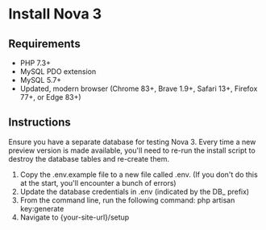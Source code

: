 # Install Nova 3

## Requirements

- PHP 7.3+
- MySQL PDO extension
- MySQL 5.7+
- Updated, modern browser (Chrome 83+, Brave 1.9+, Safari 13+, Firefox 77+, or Edge 83+)

## Instructions

Ensure you have a separate database for testing Nova 3. Every time a new preview version is made available, you'll need to re-run the install script to destroy the database tables and re-create them.

1. Copy the .env.example file to a new file called .env. (If you don't do this at the start, you'll encounter a bunch of errors)
2. Update the database credentials in .env (indicated by the DB_ prefix)
3. From the command line, run the following command: php artisan key:generate
4. Navigate to {your-site-url}/setup